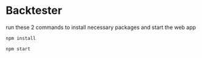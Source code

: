 # Backtester

run these 2 commands to install necessary packages and start the web app


`npm install`

`npm start`

